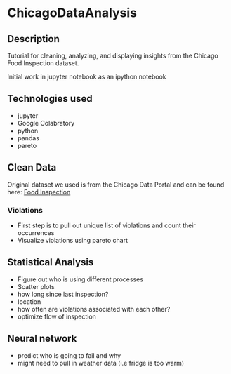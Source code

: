 # ChicagoDataAnalysis

## Description
Tutorial for cleaning, analyzing, and displaying insights from the Chicago Food Inspection dataset.

Initial work in jupyter notebook as an ipython notebook

## Technologies used
  * jupyter
  * Google Colabratory
  * python
  * pandas
  * pareto


## Clean Data
Original dataset we used is from the Chicago Data Portal and can be found here:
[Food Inspection](https://data.cityofchicago.org/Health-Human-Services/Food-Inspections/4ijn-s7e5/data)

### Violations
  * First step is to pull out unique list of violations and count their occurrences
  * Visualize violations using pareto chart

## Statistical Analysis
 * Figure out who is using different processes
 * Scatter plots
 * how long since last inspection?
 * location
 * how often are violations associated with each other?
 * optimize flow of inspection

## Neural network
 * predict who is going to fail and why
 * might need to pull in weather data (i.e fridge is too warm)
